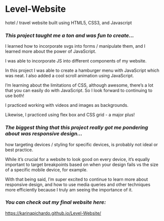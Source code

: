 # Level-Website
hotel / travel website built using HTML5, CSS3, and Javascript

### *This project taught me a ton and was fun to create...*
I learned how to incorporate svgs into forms / manipulate them, and I learned more about the power of JavaScript. 

I  was able to incorporate JS into different components of my website.

In this project I was able to create a hamburger menu with JavaScript which was neat. I also added a cool scroll animation using JavaScript. 

I’m learning about the limitations of CSS, although awesome, there’s a lot that you can easily do with JavaScript. So I look forward to continuing to use both! 

I practiced working with videos and images as backgrounds. 

Likewise, I practiced using flex box and CSS grid - a major plus!

### *The biggest thing that this project really got me pondering about was responsive design...*

how targeting devices / styling for specific devices, is probably not ideal or best practice.

While it’s crucial for a website to look good on every device, it’s equally important to target breakpoints based on when your design fails vs the size of a specific mobile device, for example. 

With that being said, I’m super excited to continue to learn more about responsive design, and how to use media queries and other techniques more efficiently because I truly am seeing the importance of it.

### *You can check out my final website here:*

https://karinapichardo.github.io/Level-Website/

